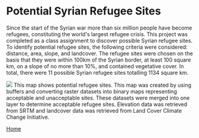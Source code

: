 # Potential Syrian Refugee Sites
Since the start of the Syrian war more than six million people have become refugees, constituting the world's largest refugee crisis. This project was completed as a class assignment to discover possible Syrian refugee sites. To identify potential refugee sites, the following criteria were considered: distance, area, slope, and landcover. The refugee sites were chosen on the basis that they were within 100km of the Syrian border, at least 100 square km, on a slope of no more than 10%, and contained vegetative cover. In total, there were 11 possible Syrian refugee sites totalling 1134 square km.


<img src= "https://github.com/user-attachments/assets/5a73d66e-df4d-4b74-89d6-c62a4b2c503c">
This map shows potential refugee sites. This map was created by using buffers and converting raster datasets into binary maps representing acceptable and unacceptable sites. These datasets were merged into one layer to determine acceptable refugee sites. Elevation data was retrieved from SRTM and landcover data was retrieved from Land Cover Climate Change Initiative.


[Home](README.md)

